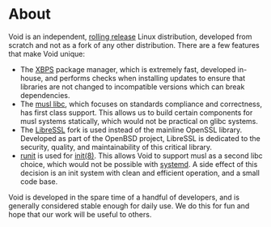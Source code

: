 # About

Void is an independent, [rolling
release](https://en.wikipedia.org/wiki/Rolling_release) Linux distribution,
developed from scratch and not as a fork of any other distribution. There are a
few features that make Void unique:

- The [XBPS](https://github.com/void-linux/xbps) package manager, which is
   extremely fast, developed in-house, and performs checks when installing
   updates to ensure that libraries are not changed to incompatible versions
   which can break dependencies.
- The [musl libc](https://musl.libc.org/), which focuses on standards compliance
   and correctness, has first class support. This allows us to build certain
   components for musl systems statically, which would not be practical on glibc
   systems.
- The [LibreSSL](https://www.libressl.org/) fork is used instead of the mainline
   OpenSSL library. Developed as part of the OpenBSD project, LibreSSL is
   dedicated to the security, quality, and maintainability of this critical
   library.
- [runit](../config/runit/) is used for
   [init(8)](https://man.voidlinux.org/init.8). This allows Void to support musl
   as a second libc choice, which would not be possible with
   [systemd](https://www.freedesktop.org/wiki/Software/systemd/). A side effect
   of this decision is an init system with clean and efficient operation, and a
   small code base.

Void is developed in the spare time of a handful of developers, and is generally
considered stable enough for daily use. We do this for fun and hope that our
work will be useful to others.
